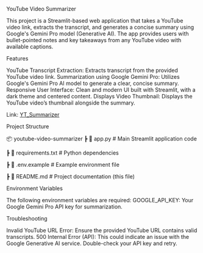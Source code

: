 YouTube Video Summarizer

This project is a Streamlit-based web application that takes a YouTube video link, extracts the transcript, and generates a concise summary using Google's Gemini Pro model (Generative AI). The app provides users with bullet-pointed notes and key takeaways from any YouTube video with available captions.

Features

YouTube Transcript Extraction: Extracts transcript from the provided YouTube video link.
Summarization using Google Gemini Pro: Utilizes Google's Gemini Pro AI model to generate a clear, concise summary.
Responsive User Interface: Clean and modern UI built with Streamlit, with a dark theme and centered content.
Displays Video Thumbnail: Displays the YouTube video’s thumbnail alongside the summary.


Link: [YT_Summarizer](https://ytsummarizer-2vbrxkaau9nf5hmqy8px96.streamlit.app/)

Project Structure

📦 youtube-video-summarizer
 ┣ 📜 app.py              # Main Streamlit application code
 
 ┣ 📜 requirements.txt    # Python dependencies
 
 ┣ 📜 .env.example        # Example environment file
 
 ┣ 📜 README.md           # Project documentation (this file)
 
Environment Variables

The following environment variables are required:
GOOGLE_API_KEY: Your Google Gemini Pro API key for summarization.

Troubleshooting

Invalid YouTube URL Error: Ensure the provided YouTube URL contains valid transcripts.
500 Internal Error (API): This could indicate an issue with the Google Generative AI service. Double-check your API key and retry.
